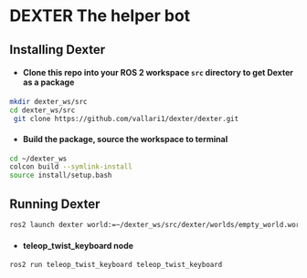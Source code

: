 # DEXTER The helper bot

## **Installing Dexter**

- #### Clone this repo into your ROS 2 workspace `src`  directory to get Dexter as a package
```bash
mkdir dexter_ws/src
cd dexter_ws/src
 git clone https://github.com/vallari1/dexter/dexter.git
```

- #### Build the package, source the workspace to terminal
```bash
cd ~/dexter_ws
colcon build --symlink-install
source install/setup.bash
```

## **Running Dexter**
```bash
ros2 launch dexter world:=~/dexter_ws/src/dexter/worlds/empty_world.world
```

- ####  teleop_twist_keyboard node
```bash
ros2 run teleop_twist_keyboard teleop_twist_keyboard
